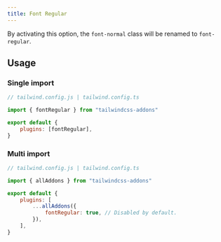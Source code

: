 ```yaml
---
title: Font Regular
---
```


By activating this option, the `font-normal` class will be renamed to `font-regular`.

## Usage

### Single import

```js
// tailwind.config.js | tailwind.config.ts

import { fontRegular } from "tailwindcss-addons"

export default {
    plugins: [fontRegular],
}
```

### Multi import

```js
// tailwind.config.js | tailwind.config.ts

import { allAddons } from "tailwindcss-addons"

export default {
    plugins: [
        ...allAddons({
            fontRegular: true, // Disabled by default.
        }),
    ],
}
```
